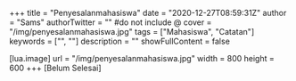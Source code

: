 +++
title = "Penyesalanmahasiswa"
date = "2020-12-27T08:59:31Z"
author = "Sams"
authorTwitter = "" #do not include @
cover = "/img/penyesalanmahasiswa.jpg"
tags = ["Mahasiswa", "Catatan"]
keywords = ["", ""]
description = ""
showFullContent = false

[lua.image]
url = "/img/penyesalanmahasiswa.jpg"
width = 800
height = 600
+++
[Belum Selesai]
